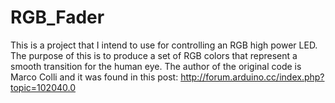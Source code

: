 RGB_Fader
=========

This is a project that I intend to use for controlling an RGB high power LED. The purpose of this is to produce a set of RGB colors that represent a smooth transition for the human eye.
The author of the original code is  Marco Colli and it was found in this post: http://forum.arduino.cc/index.php?topic=102040.0
